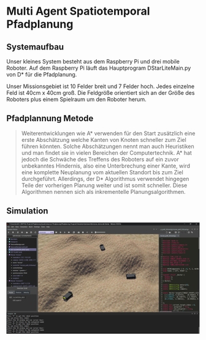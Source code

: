 # Multi Agent Spatiotemporal Pfadplanung




## Systemaufbau

Unser kleines System besteht aus dem Raspberry Pi und drei mobile Roboter. Auf dem Raspberry Pi läuft das Hauptprogram DStarLiteMain.py von D* für die Pfadplanung.

Unser Missionsgebiet ist 10 Felder breit und 7 Felder hoch. Jedes einzelne Feld ist 40cm x 40cm groß. Die Feldgröße orientiert sich an der Größe des Roboters plus einem Spielraum um den Roboter herum.


## Pfadplannung Metode

> Weiterentwicklungen wie A* verwenden für den Start zusätzlich eine erste Abschätzung welche Kanten von Knoten schneller zum Ziel führen könnten. Solche Abschätzungen nennt man auch Heuristiken und man findet sie in vielen Bereichen der Computertechnik. A* hat jedoch die Schwäche des Treffens des Roboters auf ein zuvor unbekanntes Hindernis, also eine Unterbrechung einer Kante, wird eine komplette Neuplanung vom aktuellen Standort bis zum Ziel durchgeführt. Allerdings, der D* Algorithmus verwendet hingegen Teile der vorherigen Planung weiter und ist somit schneller. Diese Algorithmen nennen sich als inkrementelle Planungsalgorithmen.


## Simulation

![/Pfadplanung_Program/Simulation/Multiagent_Simulation.png](https://github.com/lenigovi/Spatiotemporal-Pfadplanung/blob/main/Pfadplanung_Program/Simulation/Multiagent_Simulation.png)





